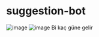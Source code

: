 # suggestion-bot
![image](https://user-images.githubusercontent.com/74924310/190729251-24ef79a3-8736-4016-9101-07d6fda1607b.png)
![image](https://user-images.githubusercontent.com/74924310/190729256-5f611917-ac58-468f-9cc5-9bc35e09a200.png)
Bi kaç güne gelir


